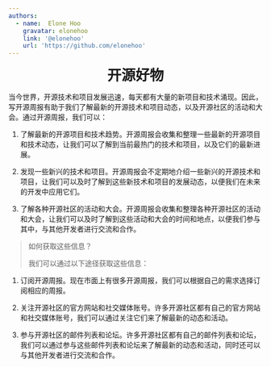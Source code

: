 ```yaml
---
authors:
  - name:  Elone Hoo
    gravatar: elonehoo
    link: '@elonehoo'
    url: 'https://github.com/elonehoo'
---
```


<h1 align="center" style="margin:0;">开源好物</h1>

<script setup>
import Author from '@theme/components/Author.vue'
import AuthorGrop from '@theme/components/AuthorGrop.vue'
</script>

<AuthorGrop>
  <Author />
</AuthorGrop>

当今世界，开源技术和项目发展迅速，每天都有大量的新项目和技术涌现。因此，写开源周报有助于我们了解最新的开源技术和项目动态，以及开源社区的活动和大会。通过开源周报，我们可以：

1. 了解最新的开源项目和技术趋势。开源周报会收集和整理一些最新的开源项目和技术动态，让我们可以了解到当前最热门的技术和项目，以及它们的最新进展。

2. 发现一些新兴的技术和项目。开源周报会不定期地介绍一些新兴的开源技术和项目，让我们可以及时了解到这些新技术和项目的发展动态，以便我们在未来的开发中应用它们。

3. 了解各种开源社区的活动和大会。开源周报会收集和整理各种开源社区的活动和大会，让我们可以及时了解到这些活动和大会的时间和地点，以便我们参与其中，与其他开发者进行交流和合作。

> 如何获取这些信息？
>
> 我们可以通过以下途径获取这些信息：

1. 订阅开源周报。现在市面上有很多开源周报，我们可以根据自己的需求选择订阅相应的周报。

2. 关注开源社区的官方网站和社交媒体账号。许多开源社区都有自己的官方网站和社交媒体账号，我们可以通过关注它们来了解最新的动态和活动。

3. 参与开源社区的邮件列表和论坛。许多开源社区都有自己的邮件列表和论坛，我们可以通过参与这些邮件列表和论坛来了解最新的动态和活动，同时还可以与其他开发者进行交流和合作。

